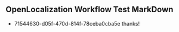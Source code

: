## OpenLocalization Workflow Test MarkDown

* 71544630-d05f-470d-814f-78ceba0cba5e 
thanks!



<!--HONumber=Jan16_HO3-->
